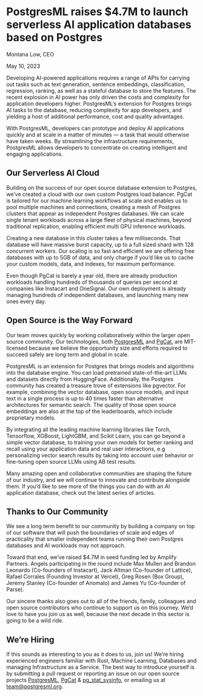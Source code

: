 # PostgresML raises $4.7M to launch serverless AI application databases based on Postgres



Montana Low, CEO

May 10, 2023

Developing AI-powered applications requires a range of APIs for carrying out tasks such as text generation, sentence embeddings, classification, regression, ranking, as well as a stateful database to store the features. The recent explosion in AI power has only driven the costs and complexity for application developers higher. PostgresML’s extension for Postgres brings AI tasks to the database, reducing complexity for app developers, and yielding a host of additional performance, cost and quality advantages.

With PostgresML, developers can prototype and deploy AI applications quickly and at scale in a matter of minutes — a task that would otherwise have taken weeks. By streamlining the infrastructure requirements, PostgresML allows developers to concentrate on creating intelligent and engaging applications.



## Our Serverless AI Cloud

Building on the success of our open source database extension to Postgres, we’ve created a cloud with our own custom Postgres load balancer. PgCat is tailored for our machine learning workflows at scale and enables us to pool multiple machines and connections, creating a mesh of Postgres clusters that appear as independent Postgres databases. We can scale single tenant workloads across a large fleet of physical machines, beyond traditional replication, enabling efficient multi GPU inference workloads.

Creating a new database in this cluster takes a few milliseconds. That database will have massive burst capacity, up to a full sized shard with 128 concurrent workers. Our scaling is so fast and efficient we are offering free databases with up to 5GB of data, and only charge if you’d like us to cache your custom models, data, and indexes, for maximum performance.

Even though PgCat is barely a year old, there are already production workloads handling hundreds of thousands of queries per second at companies like Instacart and OneSignal. Our own deployment is already managing hundreds of independent databases, and launching many new ones every day.



## Open Source is the Way Forward

Our team moves quickly by working collaboratively within the larger open source community. Our technologies, both [PostgresML](https://github.com/postgresml/postgresml) and [PgCat](https://github.com/postgresml/pgcat), are MIT-licensed because we believe the opportunity size and efforts required to succeed safely are long term and global in scale.

PostgresML is an extension for Postgres that brings models and algorithms into the database engine. You can load pretrained state-of-the-art LLMs and datasets directly from HuggingFace. Additionally, the Postgres community has created a treasure trove of extensions like pgvector. For example, combining the vector database, open source models, and input text in a single process is up to 40 times faster than alternative architectures for semantic search. The quality of those open source embeddings are also at the top of the leaderboards, which include proprietary models.

By integrating all the leading machine learning libraries like Torch, Tensorflow, XGBoost, LightGBM, and Scikit Learn, you can go beyond a simple vector database, to training your own models for better ranking and recall using your application data and real user interactions, e.g personalizing vector search results by taking into account user behavior or fine-tuning open source LLMs using AB test results.

Many amazing open and collaborative communities are shaping the future of our industry, and we will continue to innovate and contribute alongside them. If you’d like to see more of the things you can do with an AI application database, check out the latest series of articles.



## Thanks to Our Community

We see a long term benefit to our community by building a company on top of our software that will push the boundaries of scale and edges of practicality that smaller independent teams running their own Postgres databases and AI workloads may not approach.

Toward that end, we’ve raised $4.7M in seed funding led by Amplify Partners. Angels participating in the round include Max Mullen and Brandon Leonardo (Co-founders of Instacart), Jack Altman (Co-founder of Lattice), Rafael Corrales (Founding Investor at Vercel), Greg Rosen (Box Group), Jeremy Stanley (Co-founder of Anomalo) and James Yu (Co-founder of Parse).

Our sincere thanks also goes out to all of the friends, family, colleagues and open source contributors who continue to support us on this journey. We’d love to have you join us as well, because the next decade in this sector is going to be a wild ride.

## We’re Hiring

If this sounds as interesting to you as it does to us, join us! We’re hiring experienced engineers familiar with Rust, Machine Learning, Databases and managing Infrastructure as a Service. The best way to introduce yourself is by submitting a pull request or reporting an issue on our open source projects [PostgresML](https://github.com/postgresml/postgresml), [PgCat](https://github.com/postgresml/pgcat) & [pg\_stat\_sysinfo](https://github.com/postgresml/pg\_stat\_sysinfo), or emailing us at team@postgresml.org.
